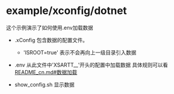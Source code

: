 # example/xconfig/dotnet

这个示例演示了如何使用.env加载数据

- .xConfig
    包含数据的配置文件。
    - 'ISROOT=true'
        表示不会再向上一级目录引入数据


- .env
    从此文件中'XSARTT__'开头的配置中加载数据
    具体规则可以看[README_cn.md#数据加载](../../../README_cn.md#数据的加载)

- show_config.sh
    显示数据
